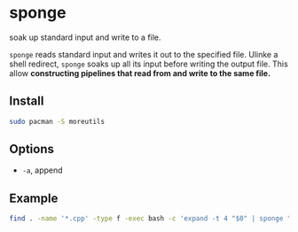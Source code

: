 # sponge

soak up standard input and write to a file.

`sponge` reads standard input and writes it out to the specified file.
Ulinke a shell redirect, `sponge` soaks up all its input before writing the output file.
This allow **constructing pipelines that read from and write to the same file.**

## Install

```sh
sudo pacman -S moreutils
```

## Options

* `-a`, append

## Example

```sh
find . -name '*.cpp' -type f -exec bash -c 'expand -t 4 "$0" | sponge "$0"' {} \;
```
